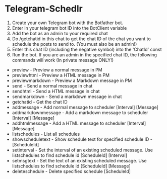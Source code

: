 # Telegram-Schedlr
1. Create your own Telegram bot with the Botfather bot.
2. Enter in your telegram bot ID into the BotClient variable
3. Add the bot as an admin to your required chat
4. Do /getchatid in this chat to get the chat ID of the chat you want to schedule the posts to send to. (You must also be an admin!)
5. Enter this chat ID (including the negative symbol) into the 'ChatId' const
6. Run the bot. If you are an admin in the specified chat ID, the following commands will work (In private message ONLY!)


- preview - Preview a normal message in PM
- previewhtml - Preview a HTML message in PM
- previewmarkdown - Preview a Markdown message in PM
- send - Send a normal message in chat
- sendhtml - Send a HTML message in chat
- sendmarkdown - Send a markdown message in chat
- getchatid - Get the chat ID
- addmessage - Add normal message to scheduler [Interval] [Message]
- addmarkdownmessage - Add a markdown message to scheduler [Interval] [Message]
- addhtmlmessage - Add a HTML message to scheduler [Interval] [Message]
- listschedules - List all schedules
- showscheduletext - Show schedule text for specified schedule ID - [ScheduleId]
- setinterval - Set the interval of an existing scheduled message. Use listschedules to find schedule id [ScheduleId] [Interval]
- setmsgtext - Set the text of an existing scheduled message. Use listschedules to find schedule id [ScheduleId] [Message]
- deleteschedule - Delete specified schedule [ScheduleId]
